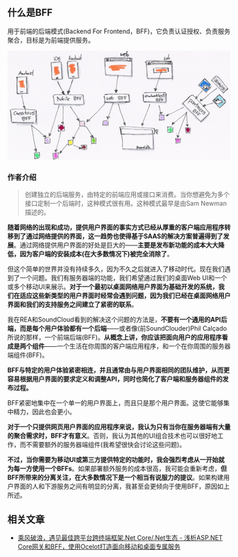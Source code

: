 ## 什么是BFF

用于前端的后端模式(Backend For Frontend，BFF)，它负责认证授权、负责服务聚合，目标是为前端提供服务。

![](/Assets/2022-10-23-22-44-04.png)

### 作者介绍

> 创建独立的后端服务，由特定的前端应用或接口来消费。当你想避免为多个接口定制一个后端时，这种模式很有用。这种模式最早是由Sam Newman描述的。

**随着网络的出现和成功，提供用户界面的事实方式已经从厚重的客户端应用程序转移到了通过网络提供的界面，这一趋势也使得基于SAAS的解决方案普遍得到了发展**。通过网络提供用户界面的好处是巨大的——**主要是发布新功能的成本大大降低，因为客户端的安装成本(在大多数情况下)被完全消除了**。

但这个简单的世界并没有持续多久，因为不久之后就进入了移动时代。现在我们遇到了一个问题。我们有服务器端的功能，我们希望通过我们的桌面Web UI和一个或多个移动UI来展示。**对于一个最初以桌面网络用户界面为基础开发的系统，我们在适应这些新类型的用户界面时经常会遇到问题，因为我们已经在桌面网络用户界面和我们的支持服务之间建立了紧密的联系**。

我在REA和SoundCloud看到的解决这个问题的方法是，**不要有一个通用的API后端，而是每个用户体验都有一个后端**——或者像(前SoundClouder)Phil Calçado所说的那样，一个前端后端(BFF)。**从概念上讲，你应该把面向用户的应用程序看成是两个组件**——一个生活在你周围的客户端应用程序，和一个在你周围的服务器端组件(BFF)。

**BFF与特定的用户体验紧密相连，并且通常由与用户界面相同的团队维护，从而更容易根据用户界面的要求定义和调整API，同时也简化了客户端和服务器组件的发布过程。**

BFF紧密地集中在一个单一的用户界面上，而且只是那个用户界面。这使它能够集中精力，因此也会更小。

**对于一个只提供网页用户界面的应用程序来说，我认为只有当你在服务器端有大量的聚合需求时，BFF才有意义**。否则，我认为其他的UI组合技术也可以很好地工作，而不需要额外的服务器端组件(我希望很快会讨论这些问题)。

**不过，当你需要为移动UI或第三方提供特定的功能时，我会强烈考虑从一开始就为每一方使用一个BFFs**。如果部署额外服务的成本很高，我可能会重新考虑，**但BFF所带来的分离关注，在大多数情况下是一个相当有说服力的提议**。如果构建用户界面的人和下游服务之间有明显的分离，我甚至会更倾向于使用BFF，原因如上所述。

## 相关文章

* [乘风破浪，遇见最佳跨平台跨终端框架.Net Core/.Net生态 - 浅析ASP.NET Core网关和BFF，使用Ocelot打造面向移动和桌面专属服务](https://www.cnblogs.com/taylorshi/p/16818182.html)